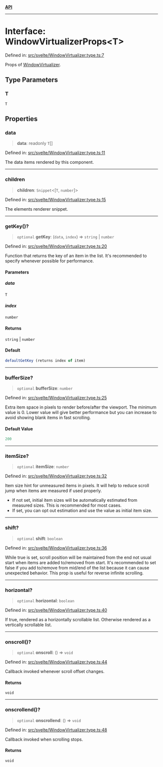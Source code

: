 [**API**](../../API.md)

***

# Interface: WindowVirtualizerProps\<T\>

Defined in: [src/svelte/WindowVirtualizer.type.ts:7](https://github.com/inokawa/virtua/blob/a4dc37ae2c2c92c0fc6479150a2364bca543b622/src/svelte/WindowVirtualizer.type.ts#L7)

Props of [WindowVirtualizer](../variables/VList.md).

## Type Parameters

### T

`T`

## Properties

### data

> **data**: readonly `T`[]

Defined in: [src/svelte/WindowVirtualizer.type.ts:11](https://github.com/inokawa/virtua/blob/a4dc37ae2c2c92c0fc6479150a2364bca543b622/src/svelte/WindowVirtualizer.type.ts#L11)

The data items rendered by this component.

***

### children

> **children**: `Snippet`\<\[`T`, `number`\]\>

Defined in: [src/svelte/WindowVirtualizer.type.ts:15](https://github.com/inokawa/virtua/blob/a4dc37ae2c2c92c0fc6479150a2364bca543b622/src/svelte/WindowVirtualizer.type.ts#L15)

The elements renderer snippet.

***

### getKey()?

> `optional` **getKey**: (`data`, `index`) => `string` \| `number`

Defined in: [src/svelte/WindowVirtualizer.type.ts:20](https://github.com/inokawa/virtua/blob/a4dc37ae2c2c92c0fc6479150a2364bca543b622/src/svelte/WindowVirtualizer.type.ts#L20)

Function that returns the key of an item in the list. It's recommended to specify whenever possible for performance.

#### Parameters

##### data

`T`

##### index

`number`

#### Returns

`string` \| `number`

#### Default

```ts
defaultGetKey (returns index of item)
```

***

### bufferSize?

> `optional` **bufferSize**: `number`

Defined in: [src/svelte/WindowVirtualizer.type.ts:25](https://github.com/inokawa/virtua/blob/a4dc37ae2c2c92c0fc6479150a2364bca543b622/src/svelte/WindowVirtualizer.type.ts#L25)

Extra item space in pixels to render before/after the viewport. The minimum value is 0. Lower value will give better performance but you can increase to avoid showing blank items in fast scrolling.

#### Default Value

```ts
200
```

***

### itemSize?

> `optional` **itemSize**: `number`

Defined in: [src/svelte/WindowVirtualizer.type.ts:32](https://github.com/inokawa/virtua/blob/a4dc37ae2c2c92c0fc6479150a2364bca543b622/src/svelte/WindowVirtualizer.type.ts#L32)

Item size hint for unmeasured items in pixels. It will help to reduce scroll jump when items are measured if used properly.

- If not set, initial item sizes will be automatically estimated from measured sizes. This is recommended for most cases.
- If set, you can opt out estimation and use the value as initial item size.

***

### shift?

> `optional` **shift**: `boolean`

Defined in: [src/svelte/WindowVirtualizer.type.ts:36](https://github.com/inokawa/virtua/blob/a4dc37ae2c2c92c0fc6479150a2364bca543b622/src/svelte/WindowVirtualizer.type.ts#L36)

While true is set, scroll position will be maintained from the end not usual start when items are added to/removed from start. It's recommended to set false if you add to/remove from mid/end of the list because it can cause unexpected behavior. This prop is useful for reverse infinite scrolling.

***

### horizontal?

> `optional` **horizontal**: `boolean`

Defined in: [src/svelte/WindowVirtualizer.type.ts:40](https://github.com/inokawa/virtua/blob/a4dc37ae2c2c92c0fc6479150a2364bca543b622/src/svelte/WindowVirtualizer.type.ts#L40)

If true, rendered as a horizontally scrollable list. Otherwise rendered as a vertically scrollable list.

***

### onscroll()?

> `optional` **onscroll**: () => `void`

Defined in: [src/svelte/WindowVirtualizer.type.ts:44](https://github.com/inokawa/virtua/blob/a4dc37ae2c2c92c0fc6479150a2364bca543b622/src/svelte/WindowVirtualizer.type.ts#L44)

Callback invoked whenever scroll offset changes.

#### Returns

`void`

***

### onscrollend()?

> `optional` **onscrollend**: () => `void`

Defined in: [src/svelte/WindowVirtualizer.type.ts:48](https://github.com/inokawa/virtua/blob/a4dc37ae2c2c92c0fc6479150a2364bca543b622/src/svelte/WindowVirtualizer.type.ts#L48)

Callback invoked when scrolling stops.

#### Returns

`void`
